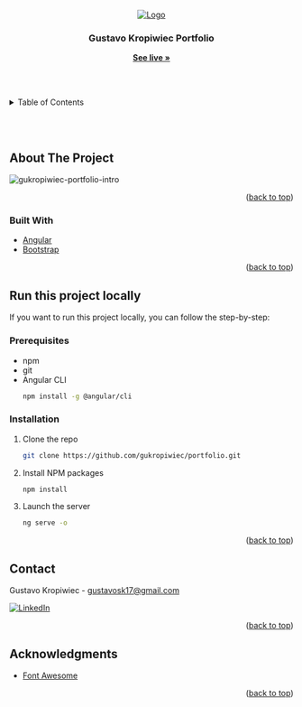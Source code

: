 <div id="top"></div>

<!-- PROJECT LOGO -->
<br />
<div align="center">
  <a href="https://gukropiwiec.github.io/portfolio">
    <img src="https://user-images.githubusercontent.com/59800105/148061546-475eb55d-c82d-4158-b437-0dc6228b04a3.png" alt="Logo">
  </a>

  <h3 align="center">Gustavo Kropiwiec Portfolio</h3>

  <p align="center">
    <a href="https://gukropiwiec.github.io/portfolio"><strong>See live »</strong></a>
  </p>
</div>

<br><br>

<details>
  <summary>Table of Contents</summary>
  <ol>
    <li>
      <a href="#about-the-project">About The Project</a>
      <ul>
        <li><a href="#built-with">Built With</a></li>
      </ul>
    </li>
    <li>
      <a href="#getting-started">Run this project locally</a>
      <ul>
        <li><a href="#prerequisites">Prerequisites</a></li>
        <li><a href="#installation">Installation</a></li>
      </ul>
    </li>
    <li><a href="#contact">Contact</a></li>
    <li><a href="#acknowledgments">Acknowledgments</a></li>
  </ol>
</details>

<br><br>

## About The Project
![gukropiwiec-portfolio-intro](https://user-images.githubusercontent.com/59800105/147139226-57ce0068-8e57-400e-917d-019454c48c79.gif)



<p align="right">(<a href="#top">back to top</a>)</p>



### Built With

* [Angular](https://angular.io/)
* [Bootstrap](https://getbootstrap.com)

<p align="right">(<a href="#top">back to top</a>)</p>


## Run this project locally
If you want to run this project locally, you can follow the step-by-step:

### Prerequisites

* npm
* git
* Angular CLI
  ```sh
  npm install -g @angular/cli
  ```

### Installation

1. Clone the repo
   ```sh
   git clone https://github.com/gukropiwiec/portfolio.git
   ```
2. Install NPM packages
   ```sh
   npm install
   ```
3. Launch the server
   ```sh
   ng serve -o
   ```

<p align="right">(<a href="#top">back to top</a>)</p>

<!-- CONTACT -->
## Contact

Gustavo Kropiwiec - gustavosk17@gmail.com


[![LinkedIn][linkedin-shield]][linkedin-url]


<p align="right">(<a href="#top">back to top</a>)</p>

<!-- ACKNOWLEDGMENTS -->
## Acknowledgments

* [Font Awesome](https://fontawesome.com)

<p align="right">(<a href="#top">back to top</a>)</p>

[linkedin-shield]: https://img.shields.io/badge/-LinkedIn-black.svg?style=for-the-badge&logo=linkedin&colorB=555
[linkedin-url]: https://linkedin.com/in/gustavo-kropiwiec/?locale=en_US
